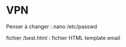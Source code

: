# VPN

Penser à changer :
nano /etc/passwd   

fichier /best.html      : fichier HTML template email
